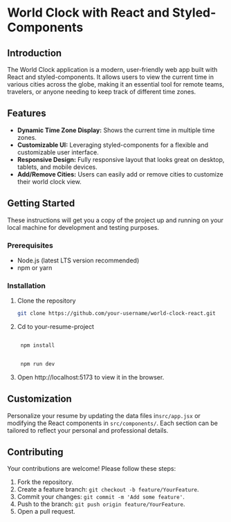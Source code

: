 # World Clock with React and Styled-Components

## Introduction

The World Clock application is a modern, user-friendly web app built with React and styled-components. It allows users to view the current time in various cities across the globe, making it an essential tool for remote teams, travelers, or anyone needing to keep track of different time zones.

## Features

- **Dynamic Time Zone Display:** Shows the current time in multiple time zones.
- **Customizable UI:** Leveraging styled-components for a flexible and customizable user interface.
- **Responsive Design:** Fully responsive layout that looks great on desktop, tablets, and mobile devices.
- **Add/Remove Cities:** Users can easily add or remove cities to customize their world clock view.

## Getting Started

These instructions will get you a copy of the project up and running on your local machine for development and testing purposes.

### Prerequisites

- Node.js (latest LTS version recommended)
- npm or yarn

### Installation

1. Clone the repository
   ```bash
   git clone https://github.com/your-username/world-clock-react.git

2. Cd to your-resume-project

   ```bash

    npm install


    npm run dev
   ```
3. Open http://localhost:5173 to view it in the browser.

## Customization

Personalize your resume by updating the data files in`src/app.jsx` or modifying the React components in `src/components/`. Each section can be tailored to reflect your personal and professional details.

## Contributing

Your contributions are welcome! Please follow these steps:

1. Fork the repository.
2. Create a feature branch: `git checkout -b feature/YourFeature`.
3. Commit your changes: `git commit -m 'Add some feature'`.
4. Push to the branch: `git push origin feature/YourFeature`.
5. Open a pull request.
